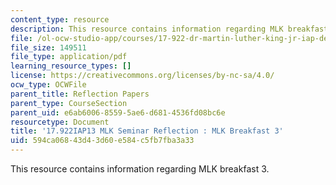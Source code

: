 ```yaml
---
content_type: resource
description: This resource contains information regarding MLK breakfast 3.
file: /ol-ocw-studio-app/courses/17-922-dr-martin-luther-king-jr-iap-design-seminar-january-iap-2013/594ca06843d43d60e584c5fb7fba3a33_MIT17_922IAP13_RefPapr1C.pdf
file_size: 149511
file_type: application/pdf
learning_resource_types: []
license: https://creativecommons.org/licenses/by-nc-sa/4.0/
ocw_type: OCWFile
parent_title: Reflection Papers
parent_type: CourseSection
parent_uid: e6ab6006-8559-5ae6-d681-4536fd08bc6e
resourcetype: Document
title: '17.922IAP13 MLK Seminar Reflection : MLK Breakfast 3'
uid: 594ca068-43d4-3d60-e584-c5fb7fba3a33
---
```

This resource contains information regarding MLK breakfast 3.